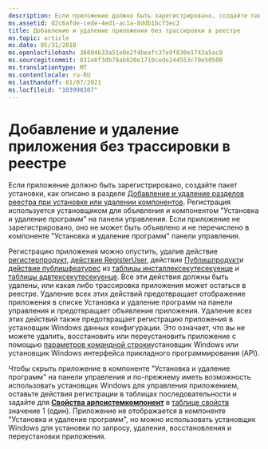 ```yaml
---
description: Если приложение должно быть зарегистрировано, создайте пакет установки, как описано в разделе Добавление и удаление разделов реестра при установке или удалении компонентов.
ms.assetid: d2c6afde-cede-4ed1-ac1a-8ddb1bc73ec2
title: Добавление и удаление приложения без трассировки в реестре
ms.topic: article
ms.date: 05/31/2018
ms.openlocfilehash: 36804633a51e0e2f4beafc37e9f830e1743a5ac0
ms.sourcegitcommit: 831e8f3db78ab820e1710cede244553c70e50500
ms.translationtype: MT
ms.contentlocale: ru-RU
ms.lasthandoff: 01/07/2021
ms.locfileid: "103998307"
---
```

# <a name="adding-and-removing-an-application-and-leaving-no-trace-in-the-registry"></a>Добавление и удаление приложения без трассировки в реестре

Если приложение должно быть зарегистрировано, создайте пакет установки, как описано в разделе [Добавление и удаление разделов реестра при установке или удалении компонентов](adding-or-removing-registry-keys-on-the-installation-or-removal-of-components.md). Регистрация используется установщиком для объявления и компонентом "Установка и удаление программ" на панели управления. Если приложение не зарегистрировано, оно не может быть объявлено и не перечислено в компоненте "Установка и удаление программ" панели управления.

Регистрацию приложения можно опустить, удалив действие [регистерпродукт](registerproduct-action.md), [действие RegisterUser](registeruser-action.md), действие [Публишпродукт](publishproduct-action.md)и [действие публишфеатурес](publishfeatures-action.md) из [таблицы инсталлексекутесекуенце](installexecutesequence-table.md) и [таблицы адвтексекутесекуенце](advtexecutesequence-table.md). Все эти действия должны быть удалены, или какая либо трассировка приложения может остаться в реестре. Удаление всех этих действий предотвращает отображение приложения в списке Установка и удаление программ на панели управления и предотвращает объявление приложения. Удаление всех этих действий также предотвращает регистрацию приложения в установщик Windows данных конфигурации. Это означает, что вы не можете удалить, восстановить или переустановить приложение с помощью [параметров командной строки](command-line-options.md)установщик Windows или установщик Windows интерфейса прикладного программирования (API).

Чтобы скрыть приложение в компоненте "Установка и удаление программ" на панели управления и по-прежнему иметь возможность использовать установщик Windows для управления приложением, оставьте действия регистрации в таблицах последовательности и задайте для [**Свойства арпсистемкомпонент**](arpsystemcomponent.md) в [таблице свойств](property-table.md) значение 1 (один). Приложение не отображается в компоненте "Установка и удаление программ", но можно использовать установщик Windows для установки по запросу, удаления, восстановления и переустановки приложения.

 

 



